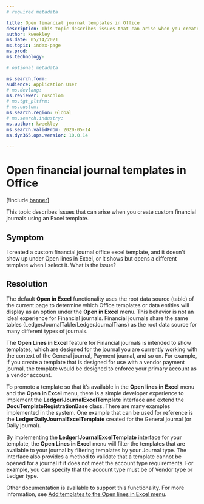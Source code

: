 ```yaml
---
# required metadata

title: Open financial journal templates in Office 
description: This topic describes issues that can arise when you create custom financial journals using an Excel template.
author: kweekley
ms.date: 05/14/2021
ms.topic: index-page
ms.prod: 
ms.technology: 

# optional metadata

ms.search.form: 
audience: Application User
# ms.devlang: 
ms.reviewer: roschlom
# ms.tgt_pltfrm: 
# ms.custom: 
ms.search.region: Global 
# ms.search.industry: 
ms.author: kweekley
ms.search.validFrom: 2020-05-14
ms.dyn365.ops.version: 10.0.14

---
```


# Open financial journal templates in Office

[!include [banner](../includes/banner.md)]

This topic describes issues that can arise when you create custom financial journals using an Excel template. 

## Symptom

I created a custom financial journal office excel template, and it doesn't show up under Open lines in Excel, or it shows but opens a different template when I select it.  What is the issue?

## Resolution

The default **Open in Excel** functionality uses the root data source (table) of the current page to determine which Office templates or data entities will display as an option under the **Open in Excel** menu. This behavior is not an ideal experience for Financial journals. Financial journals share the same tables (LedgerJournalTable/LedgerJournalTrans) as the root data source for many different types of journals.  

The **Open Lines in Excel** feature for Financial journals is intended to show templates, which are designed for the journal you are currently working with the context of the General journal, Payment journal, and so on.  For example, if you create a template that is designed for use with a vendor payment journal, the template would be designed to enforce your primary account as a vendor account.  

To promote a template so that it’s available in the **Open lines in Excel** menu and the **Open in Excel** menu, there is a simple developer experience to implement the **LedgerIJournalExcelTemplate** interface and extend the **DocuTemplateRegistrationBase** class.  There are many examples implemented in the system. One example that can be used for reference is the **LedgerDailyJournalExcelTemplate** created for the General journal (or Daily journal).

By implementing the **LedgerIJournalExcelTemplate** interface for your template, the **Open Lines in Excel** menu will filter the templates that are available to your journal by filtering templates by your Journal type.  The interface also provides a method to validate that a template cannot be opened for a journal if it does not meet the account type requirements. For example, you can specify that the account type must be of Vendor type or Ledger type.

Other documentation is available to support this functionality. For more information, see [Add templates to the Open lines in Excel menu](../../fin-ops-core/dev-itpro/user-interface/add-templates-open-lines-excel-menu.md).
